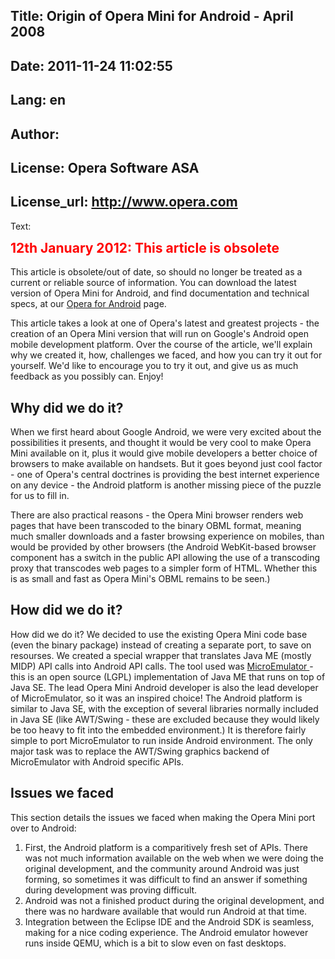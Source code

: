 Title: Origin of Opera Mini for Android - April 2008
----
Date: 2011-11-24 11:02:55
----
Lang: en
----
Author: 
----
License: Opera Software ASA
----
License_url: http://www.opera.com
----
Text:

<div class="note">
<h2 style="color:red;font-weight:bold;padding-top:0;margin-top:0;">12th January 2012: This article is obsolete</h2>

<p>This article is obsolete/out of date, so should no longer be treated as a current or reliable source of information. You can download the latest version of Opera Mini for Android, and find documentation and technical specs, at our <a href="http://www.opera.com/mobile/android/">Opera for Android</a> page.</p>
</div>

<p>
 This article takes a look at one of Opera&#39;s latest and greatest
	projects - the creation of an Opera Mini version that will run on
	Google&#39;s Android open mobile development platform. Over the course of
	the article, we&#39;ll explain why we created it, how, challenges we
	faced, and how you can try it out for yourself. We&#39;d like to
	encourage you to try it out, and give us as much feedback as you
	possibly can. Enjoy!
</p>
<h2>
 Why did we do it?
</h2>
<p>
 When we first heard about Google Android, we were very excited about
	the possibilities it presents, and thought it would be very cool to
	make Opera Mini available on it, plus it would give mobile developers
	a better choice of browsers to make available on handsets. But it
	goes beyond just cool factor - one of Opera&#39;s central doctrines is
	providing the best internet experience on any device - the Android
	platform is another missing piece of the puzzle for us to fill in.
</p>
<p>
 There are also practical reasons - the Opera Mini browser renders web
	pages that have been transcoded to the binary OBML format, meaning
	much smaller downloads and a faster browsing experience on mobiles,
	than would be provided by other browsers (the Android WebKit-based
	browser component has a switch in the public API allowing the use of
	a transcoding proxy that transcodes web pages to a simpler form of
	HTML. Whether this is as small and fast as Opera Mini&#39;s OBML remains
	to be seen.)
</p>
<h2>
 How did we do it?
</h2>
<p>
 How did we do it? We decided to use the existing Opera Mini code base
	(even the binary package) instead of creating a separate port, to
	save on resourses. We created a special wrapper that translates Java
	ME (mostly MIDP) API calls into Android API calls. The tool used was
 <a href="http://www.microemu.org/">
  MicroEmulator
 </a>
 - this is an open source (LGPL) implementation of Java
	ME that runs on top of Java SE. The lead Opera Mini Android developer
	is also the lead developer of MicroEmulator, so it was an inspired
	choice! The Android platform is similar to Java SE, with the
	exception of several libraries normally included in Java SE (like
	AWT/Swing - these are excluded because they would likely be too heavy
	to fit into the embedded environment.) It is therefore fairly simple
	to port MicroEmulator to run inside Android environment. The only
	major task was to replace the AWT/Swing graphics backend of
	MicroEmulator with Android specific APIs.
</p>
<h2>
 Issues we faced
</h2>
<p>
 This section details the issues we faced when making the Opera Mini
	port over to Android:
</p>
<ol>
 <li>
  First, the Android platform is a comparitively fresh set of APIs. There was not much information available on the web when we were doing the original development, and the community around Android was just forming, so sometimes it was difficult to find an answer if something during development was proving difficult.
 </li>
 <li>
  Android was not a finished product during the original development, and there was no hardware available that would run Android at that time.
 </li>
 <li>
  Integration between the Eclipse IDE and the Android SDK is seamless, making for a nice coding experience. The Android emulator however runs inside QEMU, which is a bit to slow even on fast desktops.
 </li>
</ol>



